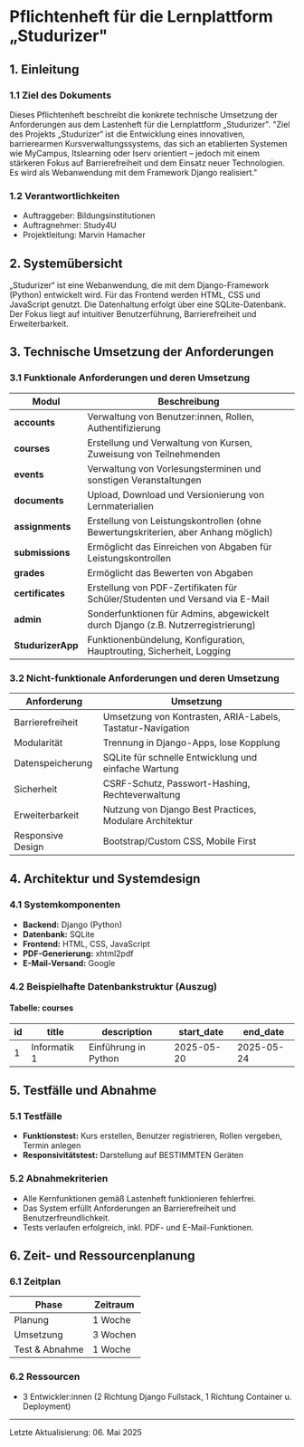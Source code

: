 <!---
Artefakte der Systemdokumentation wurden mithilfe von ChatGPT (OpenAI) erstellt und manuell angepasst
-->
# Pflichtenheft für die Lernplattform „Studurizer"
## 1. Einleitung
### 1.1 Ziel des Dokuments
Dieses Pflichtenheft beschreibt die konkrete technische Umsetzung der Anforderungen aus dem Lastenheft für die Lernplattform „Studurizer".
"Ziel des Projekts „Studurizer“ ist die Entwicklung eines innovativen, barrierearmen Kursverwaltungssystems, das sich an etablierten Systemen wie MyCampus, Itslearning oder Iserv orientiert – jedoch mit einem stärkeren Fokus auf Barrierefreiheit und dem Einsatz neuer Technologien. Es wird als Webanwendung mit dem Framework Django realisiert."

### 1.2 Verantwortlichkeiten

- Auftraggeber: Bildungsinstitutionen
- Auftragnehmer: Study4U
- Projektleitung: Marvin Hamacher

## 2. Systemübersicht
„Studurizer“ ist eine Webanwendung, die mit dem Django-Framework (Python) entwickelt wird.
Für das Frontend werden HTML, CSS und JavaScript genutzt. Die Datenhaltung erfolgt über eine SQLite-Datenbank.
Der Fokus liegt auf intuitiver Benutzerführung, Barrierefreiheit und Erweiterbarkeit.

## 3. Technische Umsetzung der Anforderungen
### 3.1 Funktionale Anforderungen und deren Umsetzung
| Modul             | Beschreibung                                                                     |
| ----------------- | -------------------------------------------------------------------------------- |
| **accounts**      | Verwaltung von Benutzer:innen, Rollen, Authentifizierung                         |
| **courses**       | Erstellung und Verwaltung von Kursen, Zuweisung von Teilnehmenden                |
| **events**        | Verwaltung von Vorlesungsterminen und sonstigen Veranstaltungen                  |
| **documents**     | Upload, Download und Versionierung von Lernmaterialien                           |
| **assignments**   | Erstellung von Leistungskontrollen (ohne Bewertungskriterien, aber Anhang möglich) |
| **submissions**   | Ermöglicht das Einreichen von Abgaben für Leistungskontrollen                    |
| **grades**        | Ermöglicht das Bewerten von Abgaben                                              |
| **certificates**  | Erstellung von PDF-Zertifikaten für Schüler/Studenten und Versand via E-Mail     |
| **admin**         | Sonderfunktionen für Admins, abgewickelt durch Django (z.B. Nutzerregistrierung) |
| **StudurizerApp** | Funktionenbündelung, Konfiguration, Hauptrouting, Sicherheit, Logging            |

### 3.2 Nicht-funktionale Anforderungen und deren Umsetzung

| Anforderung       | Umsetzung                                                  |
| ----------------- | ---------------------------------------------------------- |
| Barrierefreiheit  | Umsetzung von Kontrasten, ARIA-Labels, Tastatur-Navigation |
| Modularität       | Trennung in Django-Apps, lose Kopplung                     |
| Datenspeicherung  | SQLite für schnelle Entwicklung und einfache Wartung       |
| Sicherheit        | CSRF-Schutz, Passwort-Hashing, Rechteverwaltung            |
| Erweiterbarkeit   | Nutzung von Django Best Practices, Modulare Architektur    |
| Responsive Design | Bootstrap/Custom CSS, Mobile First                         |

## 4. Architektur und Systemdesign

### 4.1 Systemkomponenten

* **Backend:** Django (Python)
* **Datenbank:** SQLite
* **Frontend:** HTML, CSS, JavaScript
* **PDF-Generierung:** xhtml2pdf
* **E-Mail-Versand:** Google

### 4.2 Beispielhafte Datenbankstruktur (Auszug)

#### Tabelle: courses

| id | title        | description          | start_date | end_date   |
| -- | ------------ | -------------------- |------------|------------|
| 1  | Informatik 1 | Einführung in Python | 2025-05-20 | 2025-05-24 |

## 5. Testfälle und Abnahme

### 5.1 Testfälle

* **Funktionstest:** Kurs erstellen, Benutzer registrieren, Rollen vergeben, Termin anlegen
* **Responsivitätstest:** Darstellung auf BESTIMMTEN Geräten

### 5.2 Abnahmekriterien

* Alle Kernfunktionen gemäß Lastenheft funktionieren fehlerfrei.
* Das System erfüllt Anforderungen an Barrierefreiheit und Benutzerfreundlichkeit.
* Tests verlaufen erfolgreich, inkl. PDF- und E-Mail-Funktionen.

## 6. Zeit- und Ressourcenplanung

### 6.1 Zeitplan

| Phase          | Zeitraum |
| -------------- |----------|
| Planung        | 1 Woche  |
| Umsetzung      | 3 Wochen |
| Test & Abnahme | 1 Woche  |

### 6.2 Ressourcen

* 3 Entwickler\:innen (2 Richtung Django Fullstack, 1 Richtung Container u. Deployment)

---

Letzte Aktualisierung: 06. Mai 2025

